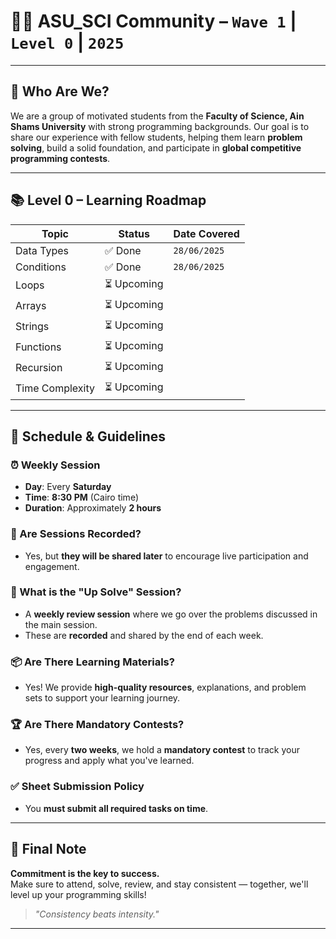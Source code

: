 # 👨‍💻 ASU_SCI Community – `Wave 1` | `Level 0` | `2025`

---

## 🌟 Who Are We?

We are a group of motivated students from the **Faculty of Science, Ain Shams University** with strong programming backgrounds. Our goal is to share our experience with fellow students, helping them learn **problem solving**, build a solid foundation, and participate in **global competitive programming contests**.

---

## 📚 Level 0 – Learning Roadmap

| Topic            | Status     | Date Covered      |
|------------------|------------|-------------------|
| Data Types        | ✅ Done     | `28/06/2025`       |
| Conditions        | ✅ Done     | `28/06/2025`       |
| Loops             | ⏳ Upcoming |                   |
| Arrays            | ⏳ Upcoming |                   |
| Strings           | ⏳ Upcoming |                   |
| Functions         | ⏳ Upcoming |                   |
| Recursion         | ⏳ Upcoming |                   |
| Time Complexity   | ⏳ Upcoming |                   |

---

## 📆 Schedule & Guidelines

### ⏰ Weekly Session
- **Day**: Every **Saturday**
- **Time**: **8:30 PM** (Cairo time)
- **Duration**: Approximately **2 hours**

### 🎥 Are Sessions Recorded?
- Yes, but **they will be shared later** to encourage live participation and engagement.

### 🧠 What is the "Up Solve" Session?
- A **weekly review session** where we go over the problems discussed in the main session.
- These are **recorded** and shared by the end of each week.

### 📦 Are There Learning Materials?
- Yes! We provide **high-quality resources**, explanations, and problem sets to support your learning journey.

### 🏆 Are There Mandatory Contests?
- Yes, every **two weeks**, we hold a **mandatory contest** to track your progress and apply what you've learned.

### ✅ Sheet Submission Policy
- You **must submit all required tasks on time**.

---

## 🚀 Final Note

**Commitment is the key to success.**  
Make sure to attend, solve, review, and stay consistent — together, we'll level up your programming skills!

> *"Consistency beats intensity."*

---

